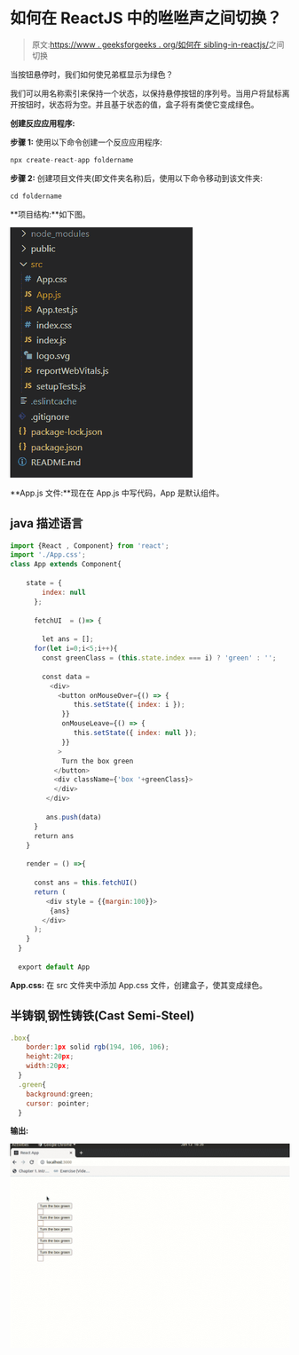 # 如何在 ReactJS 中的咝咝声之间切换？

> 原文:[https://www . geeksforgeeks . org/如何在 sibling-in-reactjs/](https://www.geeksforgeeks.org/how-to-toggle-between-sibiling-in-reactjs/)之间切换

当按钮悬停时，我们如何使兄弟框显示为绿色？

我们可以用名称索引来保持一个状态，以保持悬停按钮的序列号。当用户将鼠标离开按钮时，状态将为空。并且基于状态的值，盒子将有类使它变成绿色。

**创建反应应用程序:**

**步骤 1:** 使用以下命令创建一个反应应用程序:

```jsx
npx create-react-app foldername
```

**步骤 2:** 创建项目文件夹(即文件夹名称)后，使用以下命令移动到该文件夹:

```jsx
cd foldername
```

**项目结构:**如下图。

![](img/65fe4e8d97b981384f28983b2ebae3f8.png)

**App.js 文件:**现在在 App.js 中写代码，App 是默认组件。

## java 描述语言

```jsx
import {React , Component} from 'react';
import './App.css'; 
class App extends Component{

    state = {
        index: null
      };

      fetchUI  = ()=> {

        let ans = [];
      for(let i=0;i<5;i++){
        const greenClass = (this.state.index === i) ? 'green' : '';

        const data = 
          <div>
            <button onMouseOver={() => {
                this.setState({ index: i });
             }}
             onMouseLeave={() => {
                this.setState({ index: null });
             }}  
            >
             Turn the box green
           </button>
           <div className={'box '+greenClass}>
           </div>
         </div>

         ans.push(data)
      }
      return ans
    }

    render = () =>{

      const ans = this.fetchUI()
      return (
         <div style = {{margin:100}}>
          {ans}
        </div>
      );
    }
  }

  export default App
```

**App.css:** 在 src 文件夹中添加 App.css 文件，创建盒子，使其变成绿色。

## 半铸钢ˌ钢性铸铁(Cast Semi-Steel)

```jsx
.box{
    border:1px solid rgb(194, 106, 106);
    height:20px;
    width:20px;
  }
  .green{
    background:green;
    cursor: pointer;
  }
```

**输出:**

![](img/07ac2d2c844636155c5e74f1a45d797e.png)